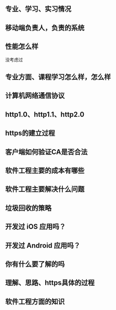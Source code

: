 ## 专业、学习、实习情况

## 移动端负责人，负责的系统

## 性能怎么样

没考虑过

## 专业方面、课程学习怎么样，怎么样

## 计算机网络通信协议

## http1.0、http1.1、http2.0

## https的建立过程

## 客户端如何验证CA是否合法

## 软件工程主要的成本有哪些

## 软件工程主要解决什么问题

## 垃圾回收的策略

## 开发过 iOS 应用吗？

## 开发过 Android 应用吗？

## 你有什么要了解的吗

## 理解、思路、https具体的过程

## 软件工程方面的知识